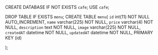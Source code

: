 CREATE DATABASE IF NOT EXISTS `cafe`;
USE `cafe`;

DROP TABLE IF EXISTS `menu`;
CREATE TABLE `menu`(
    `id` int(11) NOT NULL AUTO_INCREMENT,
    `name` varchar(225) NOT NULL,
    `price` varchar(4) NOT NULL,
    `description` text NOT NULL,
    `image` varchar(225) NOT NULL,
    `createdAT` datetime NOT NULL,
    `updatedAT` datetime NOT NULL,
    PRIMARY KEY (id) 

);